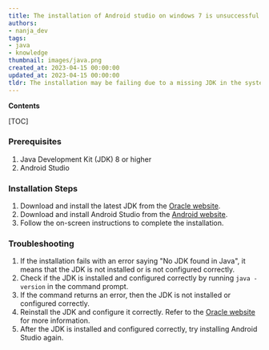 ```yaml
---
title: The installation of Android studio on windows 7 is unsuccessful due to the lack of a jdk
authors:
- nanja_dev
tags:
- java
- knowledge
thumbnail: images/java.png
created_at: 2023-04-15 00:00:00
updated_at: 2023-04-15 00:00:00
tldr: The installation may be failing due to a missing JDK in the system`s Java installation.
---
```


**Contents**

[TOC]

### Prerequisites 
1. Java Development Kit (JDK) 8 or higher
2. Android Studio

### Installation Steps
1. Download and install the latest JDK from the [Oracle website](https://www.oracle.com/java/technologies/javase-downloads.html).
2. Download and install Android Studio from the [Android website](https://developer.android.com/studio).
3. Follow the on-screen instructions to complete the installation.

### Troubleshooting
1. If the installation fails with an error saying "No JDK found in Java", it means that the JDK is not installed or is not configured correctly.
2. Check if the JDK is installed and configured correctly by running `java -version` in the command prompt.
3. If the command returns an error, then the JDK is not installed or configured correctly.
4. Reinstall the JDK and configure it correctly. Refer to the [Oracle website](https://www.oracle.com/java/technologies/javase-downloads.html) for more information.
5. After the JDK is installed and configured correctly, try installing Android Studio again.
